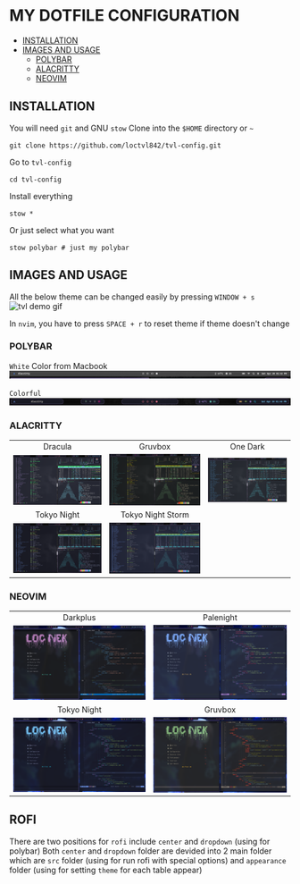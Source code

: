 # MY DOTFILE CONFIGURATION

- [INSTALLATION](#INSTALLATION)
- [IMAGES AND USAGE](#images-and-usage)
  - [POLYBAR](#polybar)
  - [ALACRITTY](#alacritty)
  - [NEOVIM](#neovim)

## INSTALLATION

You will need `git` and GNU `stow`
Clone into the `$HOME` directory or `~`

```
git clone https://github.com/loctvl842/tvl-config.git
```

Go to `tvl-config`

```
cd tvl-config
```

Install everything

```
stow *
```

Or just select what you want

```
stow polybar # just my polybar
```

## IMAGES AND USAGE

All the below theme can be changed easily by pressing `WINDOW + s`
![tvl demo gif](./gallery/changeTheme.gif)

In `nvim`, you have to press `SPACE + r` to reset theme if theme doesn't change

### POLYBAR

`White` Color from Macbook
![tvl white](./gallery/polybar/white.png)

`Colorful`
![tvl colorful](./gallery/polybar/colorful.png)

### ALACRITTY

|                                                   |                                                         |                                               |
| :-----------------------------------------------: | :-----------------------------------------------------: | :-------------------------------------------: |
|                      Dracula                      |                         Gruvbox                         |                   One Dark                    |
|   <img src="./gallery/alacritty/dracula.png" />   |      <img src="./gallery/alacritty/gruvbox.png" />      | <img src="./gallery/alacritty/onedark.png" /> |
|                    Tokyo Night                    |                    Tokyo Night Storm                    |                                               |
| <img src="./gallery/alacritty/tokyo-night.png" /> | <img src="./gallery/alacritty/tokyo-night-storm.png" /> |                                               |

### NEOVIM

|                                                |                                              |
| :--------------------------------------------: | :------------------------------------------: |
|                    Darkplus                    |                  Palenight                   |
|  <img src="./gallery/neovim/darkplus.png" />   | <img src="./gallery/neovim/palenight.png" /> |
|                  Tokyo Night                   |                   Gruvbox                    |
| <img src="./gallery/neovim/tokyo-night.png" /> |  <img src="./gallery/neovim/gruvbox.png" />  |

## ROFI

There are two positions for `rofi` include `center` and `dropdown` (using for polybar)
Both `center` and `dropdown` folder are devided into 2 main folder which are `src` folder (using for run rofi with special options) and `appearance` folder (using for setting `theme` for each table appear)
